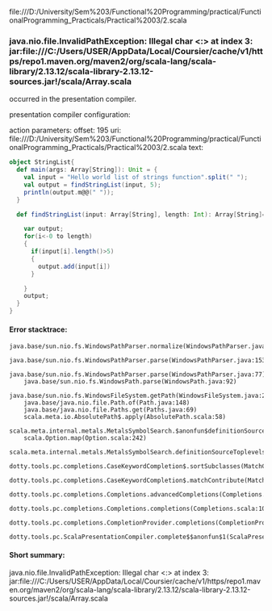 file:///D:/University/Sem%203/Functional%20Programming/practical/FunctionalProgramming_Practicals/Practical%2003/2.scala
### java.nio.file.InvalidPathException: Illegal char <:> at index 3: jar:file:///C:/Users/USER/AppData/Local/Coursier/cache/v1/https/repo1.maven.org/maven2/org/scala-lang/scala-library/2.13.12/scala-library-2.13.12-sources.jar!/scala/Array.scala

occurred in the presentation compiler.

presentation compiler configuration:


action parameters:
offset: 195
uri: file:///D:/University/Sem%203/Functional%20Programming/practical/FunctionalProgramming_Practicals/Practical%2003/2.scala
text:
```scala
object StringList{
  def main(args: Array[String]): Unit = {
    val input = "Hello world list of strings function".split(" ");
    val output = findStringList(input, 5);
    println(output.m@@(" "));
  }

  def findStringList(input: Array[String], length: Int): Array[String]={

    var output;
    for(i<-0 to length)
    {
      if(input[i].length()>5)
      {
        output.add(input[i])
      }

    }
    output;
  }
}
```



#### Error stacktrace:

```
java.base/sun.nio.fs.WindowsPathParser.normalize(WindowsPathParser.java:182)
	java.base/sun.nio.fs.WindowsPathParser.parse(WindowsPathParser.java:153)
	java.base/sun.nio.fs.WindowsPathParser.parse(WindowsPathParser.java:77)
	java.base/sun.nio.fs.WindowsPath.parse(WindowsPath.java:92)
	java.base/sun.nio.fs.WindowsFileSystem.getPath(WindowsFileSystem.java:232)
	java.base/java.nio.file.Path.of(Path.java:148)
	java.base/java.nio.file.Paths.get(Paths.java:69)
	scala.meta.io.AbsolutePath$.apply(AbsolutePath.scala:58)
	scala.meta.internal.metals.MetalsSymbolSearch.$anonfun$definitionSourceToplevels$2(MetalsSymbolSearch.scala:70)
	scala.Option.map(Option.scala:242)
	scala.meta.internal.metals.MetalsSymbolSearch.definitionSourceToplevels(MetalsSymbolSearch.scala:69)
	dotty.tools.pc.completions.CaseKeywordCompletion$.sortSubclasses(MatchCaseCompletions.scala:326)
	dotty.tools.pc.completions.CaseKeywordCompletion$.matchContribute(MatchCaseCompletions.scala:276)
	dotty.tools.pc.completions.Completions.advancedCompletions(Completions.scala:307)
	dotty.tools.pc.completions.Completions.completions(Completions.scala:109)
	dotty.tools.pc.completions.CompletionProvider.completions(CompletionProvider.scala:90)
	dotty.tools.pc.ScalaPresentationCompiler.complete$$anonfun$1(ScalaPresentationCompiler.scala:146)
```
#### Short summary: 

java.nio.file.InvalidPathException: Illegal char <:> at index 3: jar:file:///C:/Users/USER/AppData/Local/Coursier/cache/v1/https/repo1.maven.org/maven2/org/scala-lang/scala-library/2.13.12/scala-library-2.13.12-sources.jar!/scala/Array.scala
